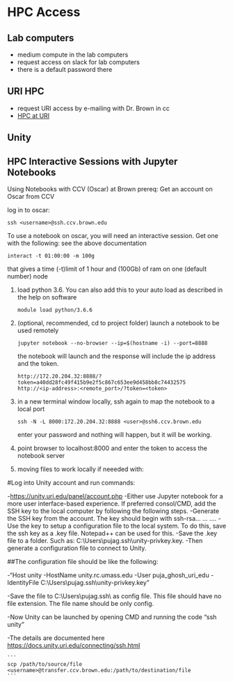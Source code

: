 # HPC Access

## Lab computers 

- medium compute in the lab computers 
- request access on slack for lab computers
- there is a default password there

## URI HPC 


- request URI access by e-mailing with Dr. Brown in cc
- [HPC at URI]()


## Unity



## HPC Interactive Sessions with Jupyter Notebooks 

Using Notebooks with CCV (Oscar) at Brown
prereq: Get an account on Oscar from CCV

log in to oscar:

```
ssh <username>@ssh.ccv.brown.edu
```
To use a notebook on oscar, you will need an interactive session. Get one with the following: see the above documentation

```
interact -t 01:00:00 -m 100g
```
that gives a time (-t)limit of 1 hour and (100Gb) of ram on one (default number) node

1. load python 3.6. You can also add this to your auto load as described in the help on software

    ```
    module load python/3.6.6
    ```
1. (optional, recommended, cd to project folder) launch a notebook to be used remotely

    ```
    jupyter notebook --no-browser --ip=$(hostname -i) --port=8888
    ```
    the notebook will launch and the response will include the ip address and the token.
    ```
    http://172.20.204.32:8888/?token=a40dd28fc49f415b9e2f5c867c653ee9d458bb8c74432575
    http://<ip-address>:<remote_port>/?token=<token>
    ```
1. in a new terminal window locally, ssh again to map the notebook to a local port

    ```
    ssh -N -L 8000:172.20.204.32:8888 <user>@ssh6.ccv.brown.edu
    ```
    enter your password and nothing will happen, but it will be working.
1. point browser to localhost:8000 and enter the token to access the notebook server
1. moving files to work locally if neeeded with:


#Log into Unity account and run commands:

-https://unity.uri.edu/panel/account.php
-Either use Jupyter notebook for a more user interface-based experience. If preferred consol/CMD, add the SSH key to the local computer by following the following steps.
-Generate the SSH key from the account. The key should begin with ssh-rsa… … …. 
-Use the key to setup a configuration file to the local system. To do this, save the ssh key as a .key file. Notepad++ can be used for this. 
-Save the .key file to a folder. Such as: C:\Users\pujag\.ssh\unity-privkey.key.
-Then generate a configuration file to connect to Unity. 

##The configuration file should be like the 
following:

-“Host unity
-HostName unity.rc.umass.edu
-User puja_ghosh_uri_edu
-IdentityFile C:\Users\pujag\.ssh\unity-privkey.key”

-Save the file to C:\Users\pujag\.ssh\ as config file. This file should have no file extension. The file name should be only config. 

-Now Unity can be launched by opening CMD and running the code “ssh unity”

-The details are documented here https://docs.unity.uri.edu/connecting/ssh.html


    ```
    scp /path/to/source/file <username>@transfer.ccv.brown.edu:/path/to/destination/file
    ```
